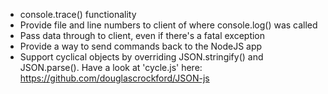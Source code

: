 - console.trace() functionality
- Provide file and line numbers to client of where console.log() was called
- Pass data through to client, even if there's a fatal exception
- Provide a way to send commands back to the NodeJS app
- Support cyclical objects by overriding JSON.stringify() and JSON.parse(). Have a look at 'cycle.js' here: https://github.com/douglascrockford/JSON-js